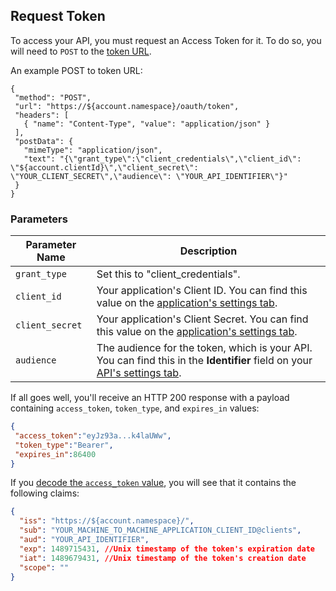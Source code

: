 ## Request Token

 To access your API, you must request an Access Token for it. To do so, you will need to `POST` to the [token URL](https://auth0.com/docs/api/authentication#client-credentials).
 
 An example POST to token URL:
 
 ```har
{
  "method": "POST",
  "url": "https://${account.namespace}/oauth/token",
  "headers": [
    { "name": "Content-Type", "value": "application/json" }
  ],
  "postData": {
    "mimeType": "application/json",
    "text": "{\"grant_type\":\"client_credentials\",\"client_id\": \"${account.clientId}\",\"client_secret\": \"YOUR_CLIENT_SECRET\",\"audience\": \"YOUR_API_IDENTIFIER\"}"
  }
}
```


 ### Parameters
 
| Parameter Name  | Description |
|-----------------|-------------|
| `grant_type`    | Set this to "client_credentials". |
| `client_id`     | Your application's Client ID. You can find this value on the [application's settings tab](${manage_url}/#/applications). |
| `client_secret` | Your application's Client Secret. You can find this value on the [application's settings tab](${manage_url}/#/applications). |
| `audience`      | The audience for the token, which is your API. You can find this in the **Identifier** field on your [API's settings tab](${manage_url}/#/apis). |


 If all goes well, you'll receive an HTTP 200 response with a payload containing `access_token`, `token_type`, and `expires_in` values:
 
 ```json
{
  "access_token":"eyJz93a...k4laUWw",
  "token_type":"Bearer",
  "expires_in":86400
}
```


 If you [decode the `access_token` value](https://jwt.io/#debugger-io), you will see that it contains the following claims:

```json
{
  "iss": "https://${account.namespace}/",
  "sub": "YOUR_MACHINE_TO_MACHINE_APPLICATION_CLIENT_ID@clients",
  "aud": "YOUR_API_IDENTIFIER",
  "exp": 1489715431, //Unix timestamp of the token's expiration date
  "iat": 1489679431, //Unix timestamp of the token's creation date
  "scope": ""
}
```
